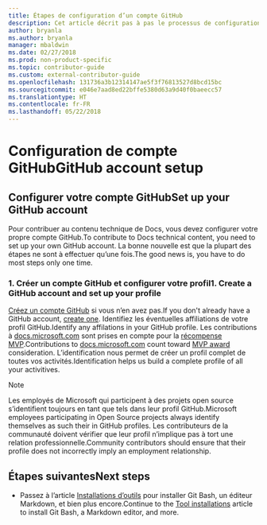 ```yaml
---
title: Étapes de configuration d’un compte GitHub
description: Cet article décrit pas à pas le processus de configuration d’un compte GitHub, celui-ci étant nécessaire pour contribuer au contenu de docs.microsoft.com.
author: bryanla
ms.author: bryanla
manager: mbaldwin
ms.date: 02/27/2018
ms.prod: non-product-specific
ms.topic: contributor-guide
ms.custom: external-contributor-guide
ms.openlocfilehash: 131736a3b12314147ae5f3f76813527d8bcd15bc
ms.sourcegitcommit: e046e7aad8ed22bffe5380d63a9d40f0baeecc57
ms.translationtype: HT
ms.contentlocale: fr-FR
ms.lasthandoff: 05/22/2018
---
```

# <a name="github-account-setup"></a><span data-ttu-id="6cbc3-103">Configuration de compte GitHub</span><span class="sxs-lookup"><span data-stu-id="6cbc3-103">GitHub account setup</span></span>

## <a name="set-up-your-github-account"></a><span data-ttu-id="6cbc3-104">Configurer votre compte GitHub</span><span class="sxs-lookup"><span data-stu-id="6cbc3-104">Set up your GitHub account</span></span>

<span data-ttu-id="6cbc3-105">Pour contribuer au contenu technique de Docs, vous devez configurer votre propre compte GitHub.</span><span class="sxs-lookup"><span data-stu-id="6cbc3-105">To contribute to Docs technical content, you need to set up your own GitHub account.</span></span> <span data-ttu-id="6cbc3-106">La bonne nouvelle est que la plupart des étapes ne sont à effectuer qu’une fois.</span><span class="sxs-lookup"><span data-stu-id="6cbc3-106">The good news is, you have to do most steps only one time.</span></span>

### <a name="1-create-a-github-account-and-set-up-your-profile"></a><span data-ttu-id="6cbc3-107">1. Créer un compte GitHub et configurer votre profil</span><span class="sxs-lookup"><span data-stu-id="6cbc3-107">1. Create a GitHub account and set up your profile</span></span>

<span data-ttu-id="6cbc3-108">[Créez un compte GitHub](https://github.com/join) si vous n’en avez pas.</span><span class="sxs-lookup"><span data-stu-id="6cbc3-108">If you don't already have a GitHub account, [create one](https://github.com/join).</span></span> <span data-ttu-id="6cbc3-109">Identifiez les éventuelles affiliations de votre profil GitHub.</span><span class="sxs-lookup"><span data-stu-id="6cbc3-109">Identify any affilations in your GitHub profile.</span></span> <span data-ttu-id="6cbc3-110">Les contributions à [docs.microsoft.com](https://docs.microsoft.com) sont prises en compte pour la [récompense MVP](https://mvp.microsoft.com).</span><span class="sxs-lookup"><span data-stu-id="6cbc3-110">Contributions to [docs.microsoft.com](https://docs.microsoft.com) count toward [MVP award](https://mvp.microsoft.com) consideration.</span></span> <span data-ttu-id="6cbc3-111">L’identification nous permet de créer un profil complet de toutes vos activités.</span><span class="sxs-lookup"><span data-stu-id="6cbc3-111">Identification helps us build a complete profile of all your activitives.</span></span>

>[!NOTE]
> <span data-ttu-id="6cbc3-112">Les employés de Microsoft qui participent à des projets open source s’identifient toujours en tant que tels dans leur profil GitHub.</span><span class="sxs-lookup"><span data-stu-id="6cbc3-112">Microsoft employees participating in Open Source projects always identify themselves as such their in GitHub profiles.</span></span> <span data-ttu-id="6cbc3-113">Les contributeurs de la communauté doivent vérifier que leur profil n’implique pas à tort une relation professionnelle.</span><span class="sxs-lookup"><span data-stu-id="6cbc3-113">Community contributors should ensure that their profile does not incorrectly imply an employment relationship.</span></span>

## <a name="next-steps"></a><span data-ttu-id="6cbc3-114">Étapes suivantes</span><span class="sxs-lookup"><span data-stu-id="6cbc3-114">Next steps</span></span>

* <span data-ttu-id="6cbc3-115">Passez à l’article [Installations d’outils](get-started-setup-tools.md) pour installer Git Bash, un éditeur Markdown, et bien plus encore.</span><span class="sxs-lookup"><span data-stu-id="6cbc3-115">Continue to the [Tool installations](get-started-setup-tools.md) article to install Git Bash, a Markdown editor, and more.</span></span>
